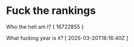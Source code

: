 # Fuck the rankings

Who the hell am I?
{ 16722855 }

What fucking year is it?
[ 2025-03-20T18:16:40Z ]
